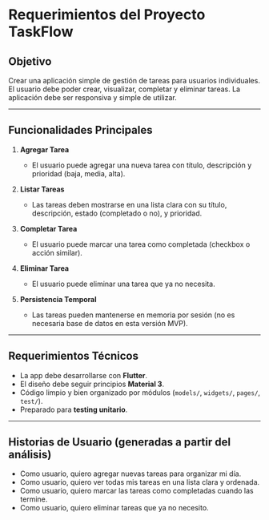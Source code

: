 # Requerimientos del Proyecto TaskFlow

## Objetivo

Crear una aplicación simple de gestión de tareas para usuarios individuales. El usuario debe poder crear, visualizar, completar y eliminar tareas. La aplicación debe ser responsiva y simple de utilizar.

---

## Funcionalidades Principales

1. **Agregar Tarea**
   - El usuario puede agregar una nueva tarea con título, descripción y prioridad (baja, media, alta).

2. **Listar Tareas**
   - Las tareas deben mostrarse en una lista clara con su título, descripción, estado (completado o no), y prioridad.

3. **Completar Tarea**
   - El usuario puede marcar una tarea como completada (checkbox o acción similar).

4. **Eliminar Tarea**
   - El usuario puede eliminar una tarea que ya no necesita.

5. **Persistencia Temporal**
   - Las tareas pueden mantenerse en memoria por sesión (no es necesaria base de datos en esta versión MVP).

---

## Requerimientos Técnicos

- La app debe desarrollarse con **Flutter**.
- El diseño debe seguir principios **Material 3**.
- Código limpio y bien organizado por módulos (`models/`, `widgets/`, `pages/`, `test/`).
- Preparado para **testing unitario**.

---

## Historias de Usuario (generadas a partir del análisis)

- Como usuario, quiero agregar nuevas tareas para organizar mi día.
- Como usuario, quiero ver todas mis tareas en una lista clara y ordenada.
- Como usuario, quiero marcar las tareas como completadas cuando las termine.
- Como usuario, quiero eliminar tareas que ya no necesito.